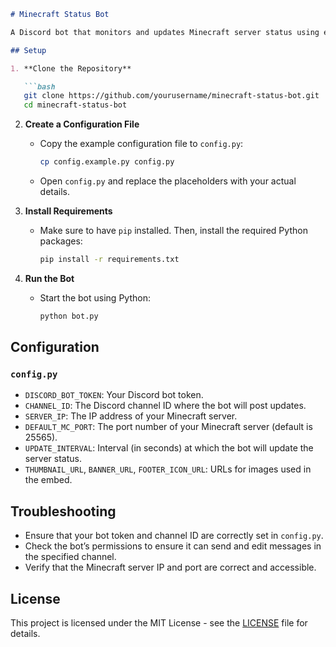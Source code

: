 ```markdown
# Minecraft Status Bot

A Discord bot that monitors and updates Minecraft server status using embeds.

## Setup

1. **Clone the Repository**

   ```bash
   git clone https://github.com/yourusername/minecraft-status-bot.git
   cd minecraft-status-bot
   ```

2. **Create a Configuration File**

   - Copy the example configuration file to `config.py`:
     ```bash
     cp config.example.py config.py
     ```

   - Open `config.py` and replace the placeholders with your actual details.

3. **Install Requirements**

   - Make sure to have `pip` installed. Then, install the required Python packages:
     ```bash
     pip install -r requirements.txt
     ```

4. **Run the Bot**

   - Start the bot using Python:
     ```bash
     python bot.py
     ```

## Configuration

### `config.py`

- `DISCORD_BOT_TOKEN`: Your Discord bot token.
- `CHANNEL_ID`: The Discord channel ID where the bot will post updates.
- `SERVER_IP`: The IP address of your Minecraft server.
- `DEFAULT_MC_PORT`: The port number of your Minecraft server (default is 25565).
- `UPDATE_INTERVAL`: Interval (in seconds) at which the bot will update the server status.
- `THUMBNAIL_URL`, `BANNER_URL`, `FOOTER_ICON_URL`: URLs for images used in the embed.

## Troubleshooting

- Ensure that your bot token and channel ID are correctly set in `config.py`.
- Check the bot’s permissions to ensure it can send and edit messages in the specified channel.
- Verify that the Minecraft server IP and port are correct and accessible.

## License

This project is licensed under the MIT License - see the [LICENSE](LICENSE) file for details.
```
